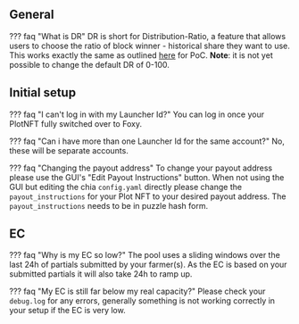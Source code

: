 ## General

??? faq "What is DR"
    DR is short for Distribution-Ratio, a feature that allows users to choose the ratio of block winner - historical share they want to use. This works exactly the same as outlined [here](../../../../proof-of-capacity/foxy-pool/distribution-ratio.md) for PoC. **Note**: it is not yet possible to change the default DR of 0-100.

## Initial setup

??? faq "I can't log in with my Launcher Id?"
    You can log in once your PlotNFT fully switched over to Foxy.

??? faq "Can i have more than one Launcher Id for the same account?"
    No, these will be separate accounts.

??? faq "Changing the payout address"
    To change your payout address please use the GUI's "Edit Payout Instructions" button. When not using the GUI but editing the chia `config.yaml` directly please change the `payout_instructions` for your Plot NFT to your desired payout address. The `payout_instructions` needs to be in puzzle hash form.

## EC

??? faq "Why is my EC so low?"
    The pool uses a sliding windows over the last 24h of partials submitted by your farmer(s). As the EC is based on your submitted partials it will also take 24h to ramp up.

??? faq "My EC is still far below my real capacity?"
    Please check your `debug.log` for any errors, generally something is not working correctly in your setup if the EC is very low.

